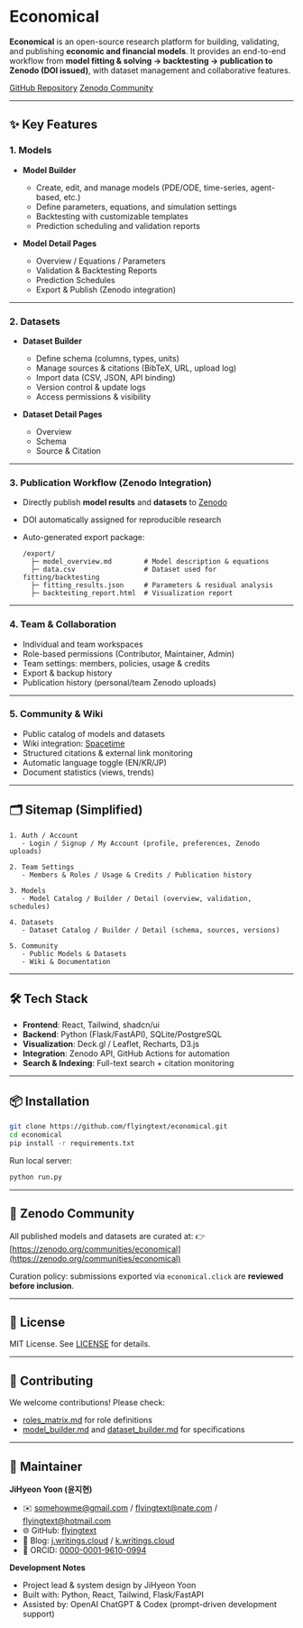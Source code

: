# Economical

**Economical** is an open-source research platform for building, validating, and publishing **economic and financial models**.
It provides an end-to-end workflow from **model fitting & solving → backtesting → publication to Zenodo (DOI issued)**, with dataset management and collaborative features.

[GitHub Repository](https://github.com/flyingtext/economical)
[Zenodo Community](https://zenodo.org/communities/economical)

---

## ✨ Key Features

### 1. Models

* **Model Builder**

  * Create, edit, and manage models (PDE/ODE, time-series, agent-based, etc.)
  * Define parameters, equations, and simulation settings
  * Backtesting with customizable templates
  * Prediction scheduling and validation reports

* **Model Detail Pages**

  * Overview / Equations / Parameters
  * Validation & Backtesting Reports
  * Prediction Schedules
  * Export & Publish (Zenodo integration)

---

### 2. Datasets

* **Dataset Builder**

  * Define schema (columns, types, units)
  * Manage sources & citations (BibTeX, URL, upload log)
  * Import data (CSV, JSON, API binding)
  * Version control & update logs
  * Access permissions & visibility

* **Dataset Detail Pages**

  * Overview
  * Schema
  * Source & Citation

---

### 3. Publication Workflow (Zenodo Integration)

* Directly publish **model results** and **datasets** to [Zenodo](https://zenodo.org/)
* DOI automatically assigned for reproducible research
* Auto-generated export package:

  ```
  /export/
    ├─ model_overview.md        # Model description & equations
    ├─ data.csv                 # Dataset used for fitting/backtesting
    ├─ fitting_results.json     # Parameters & residual analysis
    ├─ backtesting_report.html  # Visualization report
  ```

---

### 4. Team & Collaboration

* Individual and team workspaces
* Role-based permissions (Contributor, Maintainer, Admin)
* Team settings: members, policies, usage & credits
* Export & backup history
* Publication history (personal/team Zenodo uploads)

---

### 5. Community & Wiki

* Public catalog of models and datasets
* Wiki integration: [Spacetime](https://spacetime.click)
* Structured citations & external link monitoring
* Automatic language toggle (EN/KR/JP)
* Document statistics (views, trends)

---

## 🗂 Sitemap (Simplified)

```text
1. Auth / Account
   - Login / Signup / My Account (profile, preferences, Zenodo uploads)

2. Team Settings
   - Members & Roles / Usage & Credits / Publication history

3. Models
   - Model Catalog / Builder / Detail (overview, validation, schedules)

4. Datasets
   - Dataset Catalog / Builder / Detail (schema, sources, versions)

5. Community
   - Public Models & Datasets
   - Wiki & Documentation
```

---

## 🛠 Tech Stack

* **Frontend**: React, Tailwind, shadcn/ui
* **Backend**: Python (Flask/FastAPI), SQLite/PostgreSQL
* **Visualization**: Deck.gl / Leaflet, Recharts, D3.js
* **Integration**: Zenodo API, GitHub Actions for automation
* **Search & Indexing**: Full-text search + citation monitoring

---

## 📦 Installation

```bash
git clone https://github.com/flyingtext/economical.git
cd economical
pip install -r requirements.txt
```

Run local server:

```bash
python run.py
```

---

## 🔗 Zenodo Community

All published models and datasets are curated at:
👉 [https://zenodo.org/communities/economical](https://zenodo.org/communities/economical)

Curation policy: submissions exported via `economical.click` are **reviewed before inclusion**.

---

## 📜 License

MIT License.
See [LICENSE](./LICENSE) for details.

---

## 🤝 Contributing

We welcome contributions! Please check:

* [roles\_matrix.md](./docs/roles_matrix.md) for role definitions
* [model\_builder.md](./docs/model_builder.md) and [dataset\_builder.md](./docs/dataset_builder.md) for specifications

---

## 👤 Maintainer

**JiHyeon Yoon (윤지현)**

* ✉️ [somehowme@gmail.com](mailto:somehowme@gmail.com) / [flyingtext@nate.com](mailto:flyingtext@nate.com) / [flyingtext@hotmail.com](mailto:flyingtext@hotmail.com)
* 🌐 GitHub: [flyingtext](https://github.com/flyingtext)
* 📝 Blog: [j.writings.cloud](https://j.writings.cloud) / [k.writings.cloud](https://k.writings.cloud)
* 🧾 ORCID: [0000-0001-9610-0994](https://orcid.org/0000-0001-9610-0994)

**Development Notes**

* Project lead & system design by JiHyeon Yoon
* Built with: Python, React, Tailwind, Flask/FastAPI
* Assisted by: OpenAI ChatGPT & Codex (prompt-driven development support)

